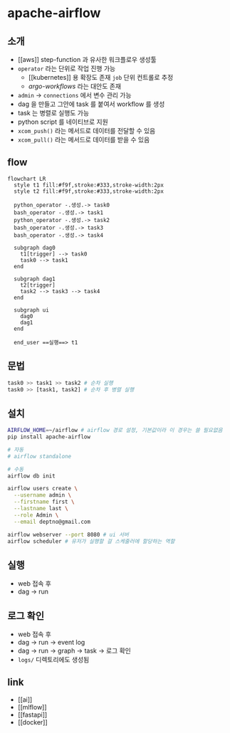 # apache-airflow
## 소개
- [[aws]] step-function 과 유사한 워크플로우 생성툴
- `operator` 라는 단위로 작업 진행 가능
  - [[kubernetes]] 용 확장도 존재 `job` 단위 컨트롤로 추정
  - *argo-workflows* 라는 대안도 존재
- `admin` -> `connections` 에서 변수 관리 가능
- dag 을 만들고 그안에 task 를 붙여서 workflow 를 생성
- task 는 병렬로 실행도 가능
- python script 를 네이티브로 지원
- `xcom_push()` 라는 메서드로 데이터를 전달할 수 있음
- `xcom_pull()` 라는 메서드로 데이터를 받을 수 있음

## flow
```mermaid
flowchart LR
  style t1 fill:#f9f,stroke:#333,stroke-width:2px
  style t2 fill:#f9f,stroke:#333,stroke-width:2px
  
  python_operator -.생성.-> task0
  bash_operator -.생성.-> task1
  python_operator -.생성.-> task2
  bash_operator -.생성.-> task3
  bash_operator -.생성.-> task4
  
  subgraph dag0
    t1[trigger] --> task0
    task0 --> task1
  end
    
  subgraph dag1
    t2[trigger]
    task2 --> task3 --> task4
  end
    
  subgraph ui
    dag0
    dag1
  end
  
  end_user ==실행==> t1
```

## 문법
```sh 
task0 >> task1 >> task2 # 순차 실행
task0 >> [task1, task2] # 순차 후 병렬 실행
```

## 설치
```sh 
AIRFLOW_HOME=~/airflow # airflow 경로 설정, 기본값이라 이 경우는 쓸 필요없음
pip install apache-airflow

# 자동
# airflow standalone

# 수동
airflow db init

airflow users create \
  --username admin \
  --firstname first \
  --lastname last \
  --role Admin \
  --email deptno@gmail.com

airflow webserver --port 8080 # ui 서버
airflow scheduler # 유저가 실행할 걸 스케줄러에 할당하는 역할
```

## 실행
- web 접속 후 
- dag -> run

## 로그 확인
- web 접속 후 
- dag -> run -> event log
- dag -> run -> graph -> task -> 로그 확인
- `logs/` 디렉토리에도 생성됨

## link
- [[ai]]
- [[mlflow]]
- [[fastapi]]
- [[docker]]
